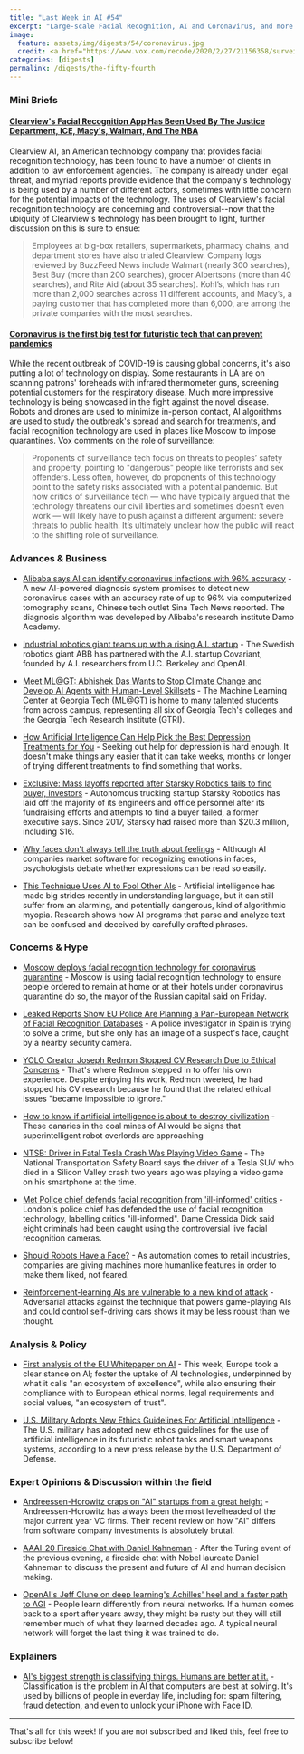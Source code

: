 ```yaml
---
title: "Last Week in AI #54"
excerpt: "Large-scale Facial Recognition, AI and Coronavirus, and more!"
image:
  feature: assets/img/digests/54/coronavirus.jpg
  credit: <a href="https://www.vox.com/recode/2020/2/27/21156358/surveillance-tech-coronavirus-china-facial-recognition"> Kevin Frayer / Getty Images </a>
categories: [digests]
permalink: /digests/the-fifty-fourth
---
```


### Mini Briefs

#### [Clearview's Facial Recognition App Has Been Used By The Justice Department, ICE, Macy's, Walmart, And The NBA](https://www.buzzfeednews.com/article/ryanmac/clearview-ai-fbi-ice-global-law-enforcement)

Clearview AI, an American technology company that provides facial recognition technology, has been found to have a number of clients in addition to law enforcement agencies. The company is already under legal threat, and myriad reports provide evidence that the company's technology is being used by a number of different actors, sometimes with little concern for the potential impacts of the technology. The uses of Clearview's facial recognition technology are concerning and controversial--now that the ubiquity of Clearview's technology has been brought to light, further discussion on this is sure to ensue:

> Employees at big-box retailers, supermarkets, pharmacy chains, and department stores have also trialed Clearview. Company logs reviewed by BuzzFeed News include Walmart (nearly 300 searches), Best Buy (more than 200 searches), grocer Albertsons (more than 40 searches), and Rite Aid (about 35 searches). Kohl’s, which has run more than 2,000 searches across 11 different accounts, and Macy’s, a paying customer that has completed more than 6,000, are among the private companies with the most searches.

#### [Coronavirus is the first big test for futuristic tech that can prevent pandemics](https://www.vox.com/recode/2020/2/27/21156358/surveillance-tech-coronavirus-china-facial-recognition)

While the recent outbreak of COVID-19 is causing global concerns, it's also putting a lot of technology on display.
Some restaurants in LA are on scanning patrons' foreheads with infrared thermometer guns, screening potential customers for the respiratory disease. 
Much more impressive technology is being showcased in the fight against the novel disease.
Robots and drones are used to minimize in-person contact, AI algorithms are used to study the outbreak's spread and search for treatments, and facial recognition technology are used in places like Moscow to impose quarantines. 
Vox comments on the role of surveillance:

> Proponents of surveillance tech focus on threats to peoples’ safety and property, pointing to "dangerous" people like terrorists and sex offenders. Less often, however, do proponents of this technology point to the safety risks associated with a potential pandemic. But now critics of surveillance tech — who have typically argued that the technology threatens our civil liberties and sometimes doesn’t even work — will likely have to push against a different argument: severe threats to public health. It’s ultimately unclear how the public will react to the shifting role of surveillance.

### Advances & Business

* [Alibaba says AI can identify coronavirus infections with 96% accuracy](https://asia.nikkei.com/Spotlight/Coronavirus/Alibaba-says-AI-can-identify-coronavirus-infections-with-96-accuracy) - A new AI-powered diagnosis system promises to detect new coronavirus cases with an accuracy rate of up to 96% via computerized tomography scans, Chinese tech outlet Sina Tech News reported. The diagnosis algorithm was developed by Alibaba's research institute Damo Academy.

* [Industrial robotics giant teams up with a rising A.I. startup](https://fortune.com/2020/02/25/industrial-robotics-ai-covariant/) - The Swedish robotics giant ABB has partnered with the A.I. startup Covariant, founded by A.I. researchers from U.C. Berkeley and OpenAI.

* [Meet ML@GT: Abhishek Das Wants to Stop Climate Change and Develop AI Agents with Human-Level Skillsets](https://mlatgt.blog/2020/02/25/meet-mlgt-abhishek-das-wants-to-stop-climate-change-and-develop-ai-agents-with-human-level-skillsets/) - The Machine Learning Center at Georgia Tech (ML@GT) is home to many talented students from across campus, representing all six of Georgia Tech's colleges and the Georgia Tech Research Institute (GTRI).

* [How Artificial Intelligence Can Help Pick the Best Depression Treatments for You](https://time.com/5786081/depression-medication-treatment-artificial-intelligence/) - Seeking out help for depression is hard enough. It doesn't make things any easier that it can take weeks, months or longer of trying different treatments to find something that works.

* [Exclusive: Mass layoffs reported after Starsky Robotics fails to find buyer, investors](https://www.freightwaves.com/news/exclusive-mass-layoffs-reported-after-starsky-robotics-fails-to-find-buyer-investors) - Autonomous trucking startup Starsky Robotics has laid off the majority of its engineers and office personnel after its fundraising efforts and attempts to find a buyer failed, a former executive says. Since 2017, Starsky had raised more than $20.3 million, including $16.

* [Why faces don't always tell the truth about feelings](https://www.nature.com/articles/d41586-020-00507-5) - Although AI companies market software for recognizing emotions in faces, psychologists debate whether expressions can be read so easily.

* [This Technique Uses AI to Fool Other AIs](https://www.wired.com/story/technique-uses-ai-fool-other-ais/) - Artificial intelligence has made big strides recently in understanding language, but it can still suffer from an alarming, and potentially dangerous, kind of algorithmic myopia. Research shows how AI programs that parse and analyze text can be confused and deceived by carefully crafted phrases.

### Concerns & Hype

* [Moscow deploys facial recognition technology for coronavirus quarantine](https://www.reuters.com/article/us-china-health-moscow-technology-idUSKBN20F1RZ) - Moscow is using facial recognition technology to ensure people ordered to remain at home or at their hotels under coronavirus quarantine do so, the mayor of the Russian capital said on Friday.

* [Leaked Reports Show EU Police Are Planning a Pan-European Network of Facial Recognition Databases](https://theintercept.com/2020/02/21/eu-facial-recognition-database/) - A police investigator in Spain is trying to solve a crime, but she only has an image of a suspect's face, caught by a nearby security camera.

* [YOLO Creator Joseph Redmon Stopped CV Research Due to Ethical Concerns](https://medium.com/syncedreview/yolo-creator-says-he-stopped-cv-research-due-to-ethical-concerns-b55a291ebb29) - That's where Redmon stepped in to offer his own experience. Despite enjoying his work, Redmon tweeted, he had stopped his CV research because he found that the related ethical issues "became impossible to ignore."

* [How to know if artificial intelligence is about to destroy civilization](https://www.technologyreview.com/s/615264/artificial-intelligence-destroy-civilization-canaries-robot-overlords-take-over-world-ai/) - These canaries in the coal mines of AI would be signs that superintelligent robot overlords are approaching

* [NTSB: Driver in Fatal Tesla Crash Was Playing Video Game](https://www.nbcbayarea.com/news/local/south-bay/ntsb-driver-in-fatal-crash-was-playing-video-game/2241566/) - The National Transportation Safety Board says the driver of a Tesla SUV who died in a Silicon Valley crash two years ago was playing a video game on his smartphone at the time.

* [Met Police chief defends facial recognition from 'ill-informed' critics](https://www.bbc.com/news/technology-51628833) - London's police chief has defended the use of facial recognition technology, labelling critics "ill-informed". Dame Cressida Dick said eight criminals had been caught using the controversial live facial recognition cameras.

* [Should Robots Have a Face?](https://www.nytimes.com/2020/02/26/business/robots-retail-jobs.html) - As automation comes to retail industries, companies are giving machines more humanlike features in order to make them liked, not feared.

* [Reinforcement-learning AIs are vulnerable to a new kind of attack](https://www.technologyreview.com/s/615299/reinforcement-learning-adversarial-attack-gaming-ai-deepmind-alphazero-selfdriving-cars/) - Adversarial attacks against the technique that powers game-playing AIs and could control self-driving cars shows it may be less robust than we thought.

### Analysis & Policy

* [First analysis of the EU Whitepaper on AI](http://allai.nl/first-analysis-of-the-eu-whitepaper-on-ai/) - This week, Europe took a clear stance on AI; foster the uptake of AI technologies, underpinned by what it calls "an ecosystem of excellence", while also ensuring their compliance with to European ethical norms, legal requirements and social values, "an ecosystem of trust".

* [U.S. Military Adopts New Ethics Guidelines For Artificial Intelligence](https://gizmodo.com/u-s-military-adopts-new-ethics-guidelines-for-artifici-1841905589) - The U.S. military has adopted new ethics guidelines for the use of artificial intelligence in its futuristic robot tanks and smart weapons systems, according to a new press release by the U.S. Department of Defense.

### Expert Opinions & Discussion within the field

* [Andreessen-Horowitz craps on "AI" startups from a great height](https://scottlocklin.wordpress.com/2020/02/21/andreessen-horowitz-craps-on-ai-startups-from-a-great-height/) - Andreessen-Horowitz has always been the most levelheaded of the major current year VC firms. Their recent review on how "AI" differs from software company investments is absolutely brutal.

* [AAAI-20 Fireside Chat with Daniel Kahneman](https://vimeo.com/390814190) - After the Turing event of the previous evening, a fireside chat with Nobel laureate Daniel Kahneman to discuss the present and future of AI and human decision making.

* [OpenAI's Jeff Clune on deep learning's Achilles' heel and a faster path to AGI](https://venturebeat.com/2020/02/25/openais-jeff-clune-on-deep-learnings-achilles-heel-and-a-faster-path-to-agi/) - People learn differently from neural networks. If a human comes back to a sport after years away, they might be rusty but they will still remember much of what they learned decades ago. A typical neural network will forget the last thing it was trained to do.

### Explainers

* [AI's biggest strength is classifying things. Humans are better at it.](https://chadmills.com/understanding/ais-biggest-strength-is-classifying-things-humans-are-better-at-it/) - Classification is the problem in AI that computers are best at solving. It's used by billions of people in everday life, including for: spam filtering, fraud detection, and even to unlock your iPhone with Face ID.

<hr>

That's all for this week! If you are not subscribed and liked this, feel free to subscribe below!
